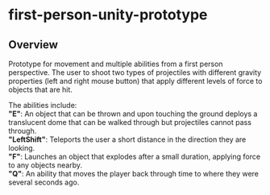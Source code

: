 # first-person-unity-prototype

## Overview
Prototype for movement and multiple abilities from a first person perspective. The user to shoot two types of projectiles with different gravity properties (left and right mouse button) that apply different levels of force to objects that are hit.  

The abilities include:  
**"E"**: An object that can be thrown and upon touching the ground deploys a translucent dome that can be walked through but projectiles cannot pass through.  
**"LeftShift"**: Teleports the user a short distance in the direction they are looking.  
**"F"**: Launches an object that explodes after a small duration, applying force to any objects nearby.  
**"Q"**: An ability that moves the player back through time to where they were several seconds ago.  

